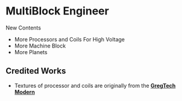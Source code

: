 # MultiBlock Engineer

New Contents
- More Processors and Coils For High Voltage
- More Machine Block
- More Planets

## Credited Works
- Textures of processor and coils are originally from the **[GregTech Modern](https://github.com/GregTechCEu/GregTech-Modern)**
